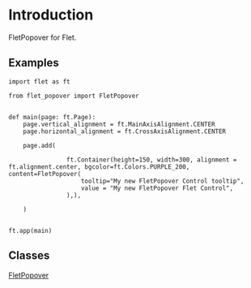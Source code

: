 # Introduction

FletPopover for Flet.

## Examples

```
import flet as ft

from flet_popover import FletPopover


def main(page: ft.Page):
    page.vertical_alignment = ft.MainAxisAlignment.CENTER
    page.horizontal_alignment = ft.CrossAxisAlignment.CENTER

    page.add(

                ft.Container(height=150, width=300, alignment = ft.alignment.center, bgcolor=ft.Colors.PURPLE_200, content=FletPopover(
                    tooltip="My new FletPopover Control tooltip",
                    value = "My new FletPopover Flet Control", 
                ),),

    )


ft.app(main)
```

## Classes

[FletPopover](FletPopover.md)


